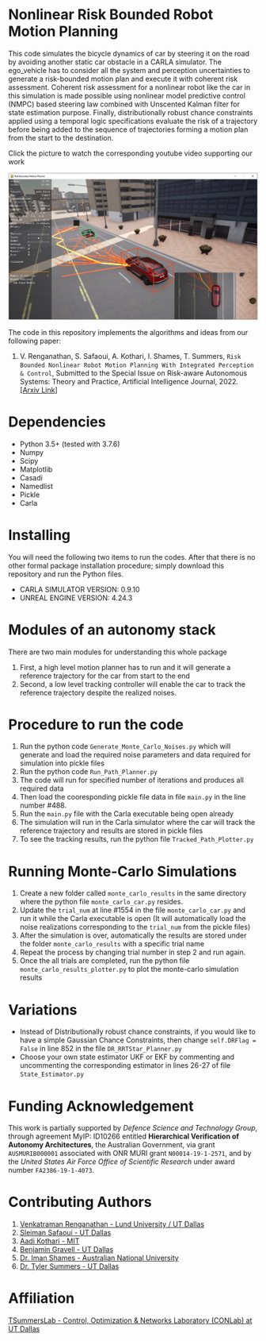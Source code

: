 # Nonlinear Risk Bounded Robot Motion Planning
This code simulates the bicycle dynamics of car by steering it on the road by avoiding another static car obstacle in a CARLA simulator. The ego_vehicle has to consider all the system and perception uncertainties to generate a risk-bounded motion plan and execute it with coherent risk assessment. Coherent risk assessment for a nonlinear robot like the car in this simulation is made possible using nonlinear model predictive control (NMPC) based steering law combined with Unscented Kalman filter for state estimation purpose. Finally, distributionally robust chance constraints applied using a temporal logic specifications evaluate the risk of a trajectory before being added to the sequence of trajectories forming a motion plan from the start to the destination.

Click the picture to watch the corresponding youtube video supporting our work

[![Motion Planning Using Carla Simulator](https://github.com/TSummersLab/Risk_Bounded_Nonlinear_Robot_Motion_Planning/blob/main/risk_bounded_planning/Figures/carla_tree_path.PNG)](https://www.youtube.com/watch?v=YyquJ1Hh-6A)

The code in this repository implements the algorithms and ideas from our following paper:
1. V. Renganathan, S. Safaoui, A. Kothari, I. Shames, T. Summers, `Risk Bounded Nonlinear Robot Motion Planning With Integrated Perception & Control`, Submitted to the Special Issue on Risk-aware Autonomous Systems: Theory and Practice, Artificial Intelligence Journal, 2022. [[Arxiv Link]](https://arxiv.org/abs/2201.01483)

# Dependencies
- Python 3.5+ (tested with 3.7.6)
- Numpy
- Scipy
- Matplotlib
- Casadi
- Namedlist
- Pickle
- Carla


# Installing
You will need the following two items to run the codes. After that there is no other formal package installation procedure; simply download this repository and run the Python files.
- CARLA SIMULATOR VERSION: 0.9.10
- UNREAL ENGINE VERSION: 4.24.3

# Modules of an autonomy stack
There are two main modules for understanding this whole package
1. First, a high level motion planner has to run and it will generate a reference trajectory for the car from start to the end
2. Second, a low level tracking controller will enable the car to track the reference trajectory despite the realized noises.

# Procedure to run the code
1. Run the python code `Generate_Monte_Carlo_Noises.py` which will generate and load the required noise parameters and data required for simulation into pickle files
2. Run the python code `Run_Path_Planner.py`
3. The code will run for specified number of iterations and produces all required data
4. Then load the cooresponding pickle file data in file `main.py` in the line number #488.
5. Run the `main.py` file with the Carla executable being open already
6. The simulation will run in the Carla simulator where the car will track the reference trajectory and results are stored in pickle files
7. To see the tracking results, run the python file `Tracked_Path_Plotter.py`

# Running Monte-Carlo Simulations

1. Create a new folder called `monte_carlo_results` in the same directory where the python file `monte_carlo_car.py` resides.
1. Update the `trial_num` at line #1554 in the file `monte_carlo_car.py` and run it while the Carla executable is open (It will automatically load the noise realizations corresponding to the `trial_num` from the pickle files)
1. After the simulation is over, automatically the results are stored under the folder `monte_carlo_results` with a specific trial name
1. Repeat the process by changing trial number in step 2 and run again.
1. Once the all trials are completed, run the python file `monte_carlo_results_plotter.py` to plot the monte-carlo simulation results 

# Variations
- Instead of Distributionally robust chance constraints, if you would like to have a simple Gaussian Chance Constraints, then change 
```self.DRFlag = False``` in line 852 in the file `DR_RRTStar_Planner.py`
- Choose your own state estimator UKF or EKF by commenting and uncommenting the corresponding estimator in lines 26-27 of file `State_Estimator.py`

# Funding Acknowledgement
This work is partially supported by *Defence Science and Technology Group*, through agreement MyIP: ID10266 entitled **Hierarchical Verification of Autonomy Architectures**, the Australian Government, via grant `AUSMURIB000001` associated with ONR MURI grant `N00014-19-1-2571`, and by the *United States Air Force Office of Scientific Research* under award number `FA2386-19-1-4073`.

# Contributing Authors
1. [Venkatraman Renganathan - Lund University / UT Dallas](https://github.com/venkatramanrenganathan)
2. [Sleiman Safaoui - UT Dallas](https://github.com/The-SS)
3. [Aadi Kothari - MIT](https://github.com/Aadi0902)
4. [Benjamin Gravell - UT Dallas](https://github.com/BenGravell)
5. [Dr. Iman Shames - Australian National University](https://imanshames.blog)
6. [Dr. Tyler Summers - UT Dallas](https://github.com/tsummers)

# Affiliation
[TSummersLab - Control, Optimization & Networks Laboratory (CONLab) at UT Dallas](https://github.com/TSummersLab)
